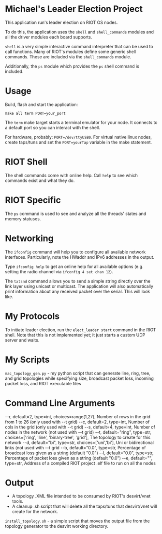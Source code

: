 Michael's Leader Election Project
================
This application run's leader election on RIOT OS nodes.

To do this, the application uses the `shell` and `shell_commands`
modules and all the driver modules each board supports.

`shell` is a very simple interactive command interpreter that can be
used to call functions.  Many of RIOT's modules define some generic
shell commands. These are included via the `shell_commands` module.

Additionally, the `ps` module which provides the `ps` shell command is
included.

Usage
=====

Build, flash and start the application:
```
make all term PORT=your_port
```

The `term` make target starts a terminal emulator for your node. It
connects to a default port so you can interact with the shell.

For hardware, probably: `PORT=/dev/ttyUSB0`. 
For virtual native linux nodes, create taps/tuns and set the `PORT=yourTap` variable in the make statement.


RIOT Shell
==============

The shell commands come with online help. Call `help` to see which commands
exist and what they do.

RIOT Specific
=============

The `ps` command is used to see and analyze all the threads' states and memory
statuses.

Networking
==========

The `ifconfig` command will help you to configure all available network
interfaces. Particularly, note the HWaddr and IPv6 addresses in the output.

Type `ifconfig help` to get an online help for all available options (e.g.
setting the radio channel via `ifconfig 4 set chan 12`).

The `txtsnd` command allows you to send a simple string directly over the link
layer using unicast or multicast. The application will also automatically print
information about any received packet over the serial. This will look like.

My Protocols
==========

To initiate leader election, run the `elect_leader start` command in the RIOT shell. Note that this is not implemented yet; it just starts a custom UDP server and waits.

My Scripts
==========
`mac_topology_gen.py` - my python script that can generate line, ring, tree, and grid topologies while specifying size, broadcast packet loss, incoming packet loss, and RIOT executable files

# Command Line Arguments
--r, default=2, type=int, choices=range(1,27), Number of rows in the grid from 1 to 26 (only used with --t grid)
--c, default=2, type=int, Number of cols in the grid (only used with --t grid)
--s, default=4, type=int, Number of nodes in the network (not used with --t grid)
--t, default="ring", type=str, choices=['ring', 'line', 'binary-tree', 'grid'], The topology to create for this network
--d, default="bi", type=str, choices=['uni','bi'], Uni or bidirectional links (not used with --t grid
--b, default="0.0", type=str, Percentage of broadcast loss given as a string (default "0.0")
--l, default="0.0", type=str, Percentage of packet loss given as a string (default "0.0")
--e, default="", type=str, Address of a compiled RIOT project .elf file to run on all the nodes

# Output
- A topology .XML file intended to be consumed by RIOT's desvirt/vnet tools.
- A cleanup .sh script that will delete all the taps/tuns that desvirt/vnet will create for the network.

`install_topology.sh` - a simple script that moves the output file from the topology generator to the desvirt working directory.
